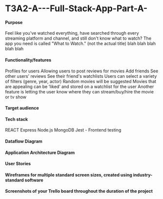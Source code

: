 # T3A2-A---Full-Stack-App-Part-A-

#### Purpose

Feel like you've watched everything, have searched through every streaming platform and channel, and still don't know what to watch? The app you need is called "What to Watch." (not the actual title) blah blah blah blah blah

#### Functionality/features

Profiles for users
Allowing users to post reviews for movies
Add friends
See other users' reviews
See their friend's watchlists
Users can select a variety of filters (genre, year, actor)
Random movies will be suggested
Movies that are appealing can be ‘liked’ and stored on a watchlist for the user
Another feature is letting the user know where they can stream/buy/hire the movie or tv show

#### Target audience

#### Tech stack

REACT
Express
Node.js
MongoDB
Jest - Frontend testing

#### Dataflow Diagram

#### Application Architecture Diagram

#### User Stories

#### Wireframes for multiple standard screen sizes, created using industry-standard software

#### Screenshots of your Trello board throughout the duration of the project
